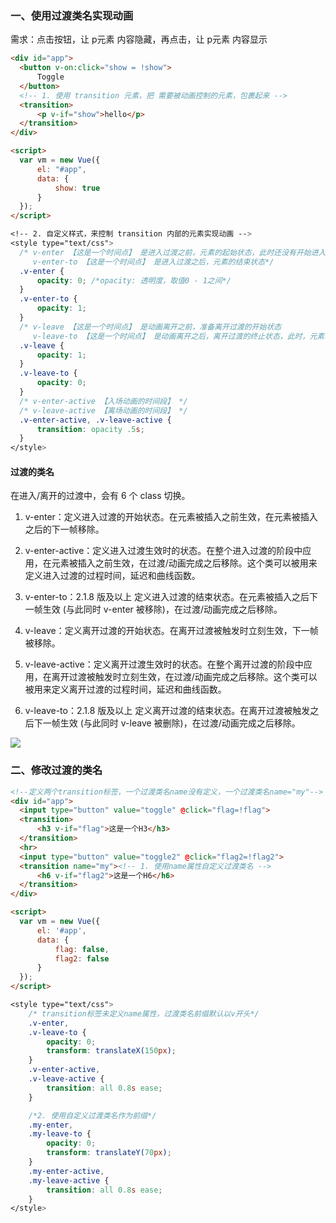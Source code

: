 ### 一、使用过渡类名实现动画

需求：点击按钮，让 p元素 内容隐藏，再点击，让 p元素 内容显示

```html
<div id="app">
  <button v-on:click="show = !show">
      Toggle
  </button>
  <!-- 1. 使用 transition 元素，把 需要被动画控制的元素，包裹起来 -->
  <transition>
      <p v-if="show">hello</p>
  </transition>
</div>

<script>
  var vm = new Vue({
      el: "#app",
      data: {
          show: true
      }
  });
</script>
```
```css
<!-- 2. 自定义样式，来控制 transition 内部的元素实现动画 -->
<style type="text/css">
  /* v-enter 【这是一个时间点】 是进入过渡之前，元素的起始状态，此时还没有开始进入 
     v-enter-to 【这是一个时间点】 是进入过渡之后，元素的结束状态*/
  .v-enter {
      opacity: 0; /*opacity: 透明度，取值0 - 1之间*/
  }
  .v-enter-to {
      opacity: 1;
  }
  /* v-leave 【这是一个时间点】 是动画离开之前，准备离开过渡的开始状态
     v-leave-to 【这是一个时间点】 是动画离开之后，离开过渡的终止状态，此时，元素动画已经结束了 */
  .v-leave {
      opacity: 1;
  }
  .v-leave-to {
      opacity: 0;
  }
  /* v-enter-active 【入场动画的时间段】 */
  /* v-leave-active 【离场动画的时间段】 */
  .v-enter-active, .v-leave-active {
      transition: opacity .5s;
  }
</style>
```
#### 过渡的类名

在进入/离开的过渡中，会有 6 个 class 切换。

1. v-enter：定义进入过渡的开始状态。在元素被插入之前生效，在元素被插入之后的下一帧移除。

2. v-enter-active：定义进入过渡生效时的状态。在整个进入过渡的阶段中应用，在元素被插入之前生效，在过渡/动画完成之后移除。这个类可以被用来定义进入过渡的过程时间，延迟和曲线函数。

3. v-enter-to：2.1.8 版及以上 定义进入过渡的结束状态。在元素被插入之后下一帧生效 (与此同时 v-enter 被移除)，在过渡/动画完成之后移除。

4. v-leave：定义离开过渡的开始状态。在离开过渡被触发时立刻生效，下一帧被移除。

5. v-leave-active：定义离开过渡生效时的状态。在整个离开过渡的阶段中应用，在离开过渡被触发时立刻生效，在过渡/动画完成之后移除。这个类可以被用来定义离开过渡的过程时间，延迟和曲线函数。

6. v-leave-to：2.1.8 版及以上 定义离开过渡的结束状态。在离开过渡被触发之后下一帧生效 (与此同时 v-leave 被删除)，在过渡/动画完成之后移除。


<img src="https://cn.vuejs.org/images/transition.png"/>


### 二、修改过渡的类名

```html
<!--定义两个transition标签，一个过渡类名name没有定义，一个过渡类名name="my"-->
<div id="app">
  <input type="button" value="toggle" @click="flag=!flag">
  <transition>
      <h3 v-if="flag">这是一个H3</h3>
  </transition>
  <hr>
  <input type="button" value="toggle2" @click="flag2=!flag2">
  <transition name="my"><!-- 1. 使用name属性自定义过渡类名 -->
      <h6 v-if="flag2">这是一个H6</h6>
  </transition>
</div>

<script>
  var vm = new Vue({
      el: '#app',
      data: {
          flag: false,
          flag2: false
      }
  });
</script>
```
```css
<style type="text/css">
    /* transition标签未定义name属性，过渡类名前缀默认以v开头*/
    .v-enter,
    .v-leave-to {
        opacity: 0;
        transform: translateX(150px);
    }
    .v-enter-active,
    .v-leave-active {
        transition: all 0.8s ease;
    }

    /*2. 使用自定义过渡类名作为前缀*/
    .my-enter,
    .my-leave-to {
        opacity: 0;
        transform: translateY(70px);
    }
    .my-enter-active,
    .my-leave-active {
        transition: all 0.8s ease;
    }
</style>
```
